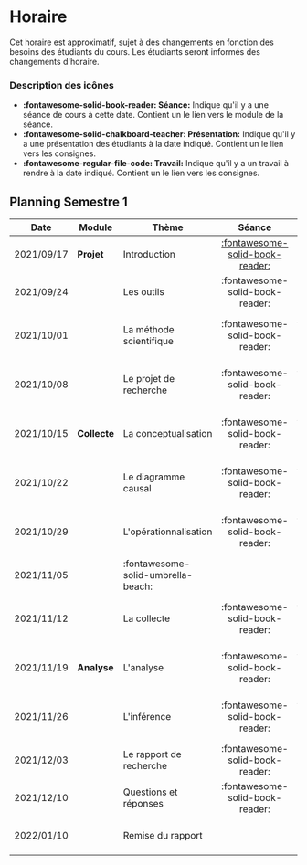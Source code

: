 # Horaire

Cet horaire est approximatif, sujet à des changements en fonction des besoins des étudiants du cours. Les étudiants seront informés des changements d'horaire.

### Description des icônes
- **:fontawesome-solid-book-reader: Séance:** Indique qu'il y a une séance de cours à cette date. Contient un le lien vers le module de la séance.
- **:fontawesome-solid-chalkboard-teacher: Présentation:** Indique qu'il y a une présentation des étudiants à la date indiqué. Contient un le lien vers les consignes.
- **:fontawesome-regular-file-code: Travail:** Indique qu'il y a un travail à rendre à la date indiqué. Contient un le lien vers les consignes.


## Planning Semestre 1

| Date       | Module       | Thème                              | Séance                                                   | Présentation                                                                                   | Travail                                                                                               |
| -          | -            | -                                  | :-:                                                      | :-:                                                                                            | :-:                                                                                                   |
| 2021/09/17 | **Projet**   | Introduction                       | [:fontawesome-solid-book-reader:](/modules/introduction) |                                                                                                |                                                                                                       |
| 2021/09/24 |              | Les outils                         | :fontawesome-solid-book-reader: |                                                                                                |                                                                                                       |
| 2021/10/01 |              | La méthode scientifique            | :fontawesome-solid-book-reader: | [:fontawesome-solid-chalkboard-teacher: - **G1**](/activities/participation/#presentations-15) |                                                                                                       |
| 2021/10/08 |              | Le projet de recherche             | :fontawesome-solid-book-reader: | [:fontawesome-solid-chalkboard-teacher: - **G2**](/activities/participation/#presentations-15) |                                                                                                       |
| 2021/10/15 | **Collecte** | La conceptualisation               | :fontawesome-solid-book-reader: | [:fontawesome-solid-chalkboard-teacher: - **G3**](/activities/participation/#presentations-15) | [**:fontawesome-regular-file-code: TP1**](/activities/assignments-winter/#tp1-le-projet-de-recherche) |
| 2021/10/22 |              | Le diagramme causal                | :fontawesome-solid-book-reader: | [:fontawesome-solid-chalkboard-teacher: - **G4**](/activities/participation/#presentations-15) |                                                                                                       |
| 2021/10/29 |              | L'opérationnalisation              | :fontawesome-solid-book-reader: | [:fontawesome-solid-chalkboard-teacher: - **G5**](/activities/participation/#presentations-15) |                                                                                                       |
| 2021/11/05 |              | :fontawesome-solid-umbrella-beach: |                                 |                                                                                                |                                                                                                       |
| 2021/11/12 |              | La collecte                        | :fontawesome-solid-book-reader: | [:fontawesome-solid-chalkboard-teacher: - **G6**](/activities/participation/#presentations-15) |                                                                                                       |
| 2021/11/19 | **Analyse**  | L'analyse                          | :fontawesome-solid-book-reader: | [:fontawesome-solid-chalkboard-teacher: - **G7**](/activities/participation/#presentations-15) | [**:fontawesome-regular-file-code: TP2**](/activities/assignments-winter/#tp2-le-rapport-de-collecte) |
| 2021/11/26 |              | L'inférence                        | :fontawesome-solid-book-reader: | [:fontawesome-solid-chalkboard-teacher: - **G8**](/activities/participation/#presentations-15) |                                                                                                       |
| 2021/12/03 |              | Le rapport de recherche            | :fontawesome-solid-book-reader: |                                                                                                |                                                                                                       |
| 2021/12/10 |              | Questions et réponses              | :fontawesome-solid-book-reader: |                                                                                                |                                                                                                       |
| 2022/01/10 |              | Remise du rapport                  |                                                          |                                                                                                | [**:fontawesome-regular-file-code: Rapport**](/activities/report-winter)                              |

